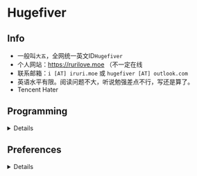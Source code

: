# Hugefiver

## Info

- 一般叫`大五`，全网统一英文ID`Hugefiver`
- 个人网站：<https://rurilove.moe> （不一定在线
- 联系邮箱：`i [AT] iruri.moe` 或 `hugefiver [AT] outlook.com`
- 英语水平有限。阅读问题不大，听说勉强差点不行，写还是算了。
- Tencent Hater

## Programming
<details>

- 有时的`Arch Linux`用户。目前向Windows势力妥协（不过[`ArchLinux WSL`](https://github.com/yuk7/ArchWSL)确实好用）
- 会点`C` `C++` `C#` `Common Lisp` `Dart` `Golang` `Java` `Kotlin` `JS/TS` `Lua` `Ocaml` `PHP` `Python` `Rust` `Scala` `Scheme` ~~`VBS`~~ 等语言~~的拼写~~，了解/正在了解`Clojure(Script)` `Elixir` `Haskell`。
- 一般写`Python`（脚本）、`Golang`（后端）比较多，略懂前端脚本语言、`Kotlin`、`Rust`、`Lisp`和`C#`这些。`C++`和`Java`仅限语法和上课学的Servlet，框架没用过。
- 前端`React`和`Vue`偏向`React Hooks`，移动端（从[`anko`](https://github.com/Kotlin/anko)去世之后）首选`Flutter`，桌面就`Electron`吧。
- 后端框架`Gin`用的比较多，`Django`和`Flask`也可以，`express`也可以接受。
- `PostgreSQL`和`MongoDB`偏好，`MySQL`的安装靠现场搜教程或者直接`docker pull`。

</details>

## Preferences
<details>

- 浏览器。一直用`Chrome`，`Chromium Edge`也可以。
- 编辑器。一般用`VSCode`，写Python和JVM语言用JB系列（包括AS）。
- 配置文件。首选`json`和`yaml`，如果是脚本语言就直接`.py` `.js`了。
- 看动漫。大量高浓度的轻百合日常，校园日常和奇幻题材，也喜欢一些具有强烈个人风格的创作者的作品。异世界穿越龙傲天（X）”国创“（X）
- 打游戏。一般是单机的枪车球，Galgame和独立游戏也会玩。

</details>
